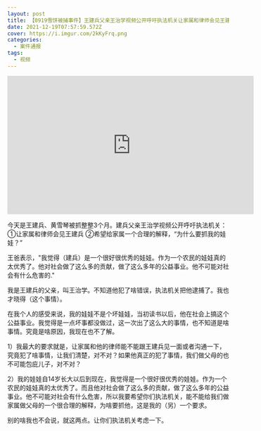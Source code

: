 ```yaml
---
layout: post
title: 【0919雪饼被捕事件】王建兵父亲王治学视频公开呼吁执法机关让家属和律师会见王建兵并给予合理的解释
date: 2021-12-19T07:57:59.572Z
cover: https://i.imgur.com/2kKyFrq.png
categories:
  - 案件通报
tags:
  - 视频
---
```

<iframe width="560" height="315" src="https://www.youtube.com/embed/iUfCVXeiwJw" title="YouTube video player" frameborder="0" allow="accelerometer; autoplay; clipboard-write; encrypted-media; gyroscope; picture-in-picture" allowfullscreen></iframe>

今天是王建兵、黄雪琴被抓整整3个月。建兵父亲王治学视频公开呼吁执法机关：①让家属和律师会见王建兵 ②希望给家属一个合理的解释，“为什么要抓我的娃娃？” 

<!--more-->

王爸表示，"我觉得（建兵）是一个很好很优秀的娃娃。作为一个农民的娃娃真的太优秀了。他对社会做了这么多的贡献，做了这么多年的公益事业。他不可能对社会有什么危害的." 

我是王建兵的父亲，叫王治学。不知道他犯了啥错误，执法机关把他逮捕了。我也才晓得（这个事情）。 

在我个人的感受来说，我的娃娃不是个坏娃娃，当初读书以后，他在社会上搞这个公益事业。我觉得是一点坏事都没做过，这一次出了这么大的事情，也不知道是啥事情。究竟是啥原因，我现在也不了解。 

1）我最大的要求就是，让家属和他的律师能不能跟王建兵见一面或者沟通一下，究竟犯了啥事情，让我们清楚，对不对？如果他真正的犯了事情，我们做父母的也不可能包庇儿子，对不对？ 

2）我的娃娃自14岁长大以后到现在，我觉得是一个很好很优秀的娃娃。作为一个农民的娃娃真的太优秀了。而且他对社会做了这么多的贡献，做了这么多年的公益事业。他不可能对社会有什么危害，所以我要希望你们执法机关，能不能给我们做家属做父母的一个很合理的解释，为啥要抓他，这是我的（另）一个要求。 

别的啥我也不会说，就这两点。让你们执法机关考虑一下。